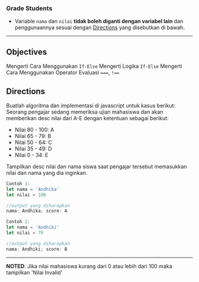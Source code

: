 ### Grade Students

- Variable `nama` dan `nilai` **tidak boleh diganti dengan variabel lain** dan penggunaannya sesuai dengan [Directions](#directions) yang disebutkan di bawah.

---

## Objectives

Mengerti Cara Menggunakan `If-Else`
Mengerti Logika `If-Else`
Mengerti Cara Menggunakan Operator Evaluasi `===`, `!==`

## Directions

Buatlah algoritma dan implementasi di javascript untuk kasus berikut: Seorang pengajar sedang memeriksa ujian mahasiswa dan akan memberikan desc nilai dari A-E dengan ketentuan sebagai berikut:

- Nilai 80 - 100: A
- Nilai 65 - 79: B
- Nilai 50 - 64: C
- Nilai 35 - 49: D
- Nilai 0 - 34: E

Tampilkan desc nilai dan nama siswa saat pengajar tersebut memasukkan nilai dan nama yang dia inginkan.

```js
Contoh 1:
let nama = 'Andhika'
let nilai = 100

//output yang diharapkan
nama: Andhika; score: A

Contoh 2:
let nama = 'Andhiki'
let nilai = 70

//output yang diharapkan
nama: Andhiki; score: B
```

---

**NOTED**: Jika nilai mahasiswa kurang dari 0 atau lebih dari 100 maka tampilkan 'Nilai Invalid'
